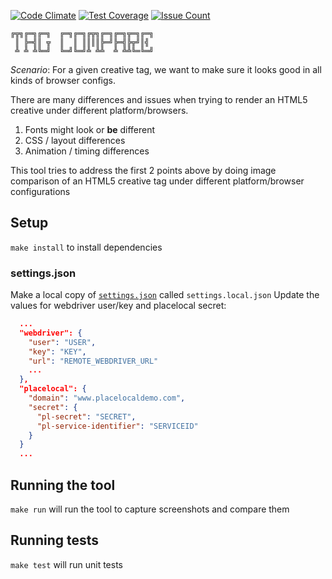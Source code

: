 [![Code Climate](https://codeclimate.com/github/d3ming/tagcompare/badges/gpa.svg)](https://codeclimate.com/github/d3ming/tagcompare)
[![Test Coverage](https://codeclimate.com/github/d3ming/tagcompare/badges/coverage.svg)](https://codeclimate.com/github/d3ming/tagcompare/coverage)
[![Issue Count](https://codeclimate.com/github/d3ming/tagcompare/badges/issue_count.svg)](https://codeclimate.com/github/d3ming/tagcompare)

```
╔╦╗╔═╗╔═╗  ╔═╗╔═╗╔╦╗╔═╗╔═╗╦═╗╔═╗
 ║ ╠═╣║ ╦  ║  ║ ║║║║╠═╝╠═╣╠╦╝║╣ 
 ╩ ╩ ╩╚═╝  ╚═╝╚═╝╩ ╩╩  ╩ ╩╩╚═╚═╝
```

*Scenario*: For a given creative tag, we want to make sure it looks good in all kinds of browser configs.

There are many differences and issues when trying to render an HTML5 creative under different platform/browsers.
  1. Fonts might look or **be** different
  2. CSS / layout differences
  3. Animation / timing differences

This tool tries to address the first 2 points above by doing image comparison of an HTML5 creative tag under different 
platform/browser configurations

## Setup
`make install` to install dependencies

### settings.json
Make a local copy of [`settings.json`](tagcompare/settings.json) called `settings.local.json`
Update the values for webdriver user/key and placelocal secret:
```json
  ...
  "webdriver": {
    "user": "USER",
    "key": "KEY",
    "url": "REMOTE_WEBDRIVER_URL"
    ...
  },
  "placelocal": {
    "domain": "www.placelocaldemo.com",
    "secret": {
      "pl-secret": "SECRET",
      "pl-service-identifier": "SERVICEID"
    }
  }
  ...
```

## Running the tool
`make run` will run the tool to capture screenshots and compare them

## Running tests
`make test` will run unit tests

